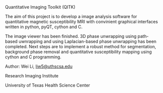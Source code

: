 Quantitative Imaging Toolkit (QITK) 

The aim of this project is to develop a image analysis software for quantitative magnetic susceptibility MRI with convinient graphical interfaces written in python, pyQT, cython and C.

The image viewer has been finished. 3D phase unwrapping using path-based uwnrapping and using Laplacian-based phase unwrapping has been completed. Next steps are to implement a robust method for segmentation, background phase removal and quantitative susceptibility mapping using cython and C programming.

Author: Wei Li, liw5@uthscsa.edu

Research Imaging Institute

University of Texas Health Science Center
